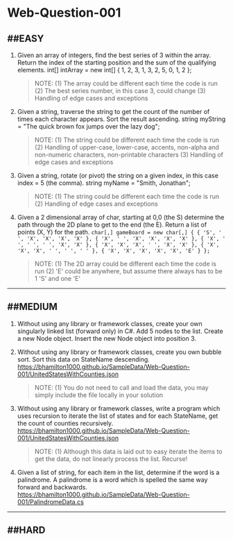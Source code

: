 # Web-Question-001

##EASY
---
1.  Given an array of integers, find the best series of 3 within the array.  Return the index of the starting position and the sum of the qualifying elements.
	int[] intArray = new int[] { 1, 2, 3, 1, 3, 2, 5, 0, 1, 2 };

	> NOTE: (1) The array could be different each time the code is run
		(2) The best series number, in this case 3, could change
		(3) Handling of edge cases and exceptions

2.  Given a string, traverse the string to get the count of the number of times each character appears.  Sort the result ascending.
	string myString = "The quick brown fox jumps over the lazy dog";

	> NOTE: (1) The string could be different each time the code is run
		(2) Handling of upper-case, lower-case, accents, non-alpha and non-numeric characters, non-printable characters
		(3) Handling of edge cases and exceptions

3.  Given a string, rotate (or pivot) the string on a given index, in this case index = 5 (the comma). 
	string myName = "Smith, Jonathan";

	> NOTE:	(1) The string could be different each time the code is run
		(2) Handling of edge cases and exceptions

4.  Given a 2 dimensional array of char, starting at 0,0 (the S) determine the path through the 2D plane to get to the end (the E).  Return a list of points (X, Y) for the path.
	`char[,] gameBoard = new char[,] {
		{ 'S', ' ', 'X', 'X', 'X', 'X' },
		{ 'X', ' ', 'X', 'X', 'X', 'X' },
		{ 'X', ' ', ' ', ' ', 'X', 'X' },
		{ 'X', 'X', 'X', ' ', 'X', 'X' },
		{ 'X', 'X', 'X', ' ', ' ', ' ' },
		{ 'X', 'X', 'X', 'X', 'X', 'E' }
	};
	`
	> NOTE:	(1) The 2D array could be different each time the code is run
		(2) 'E' could be anywhere, but assume there always has to be 1 'S' and one 'E'

---
##MEDIUM
---

1.  Without using any library or framework classes, create your own singularly linked list (forward only) in C#.
	Add 5 nodes to the list.
	Create a new Node object.
	Insert the new Node object into position 3.

2.  Without using any library or framework classes, create you own bubble sort.  Sort this data on StateName descending.
	https://bhamilton1000.github.io/SampleData/Web-Question-001/UnitedStatesWithCounties.json

	> NOTE:	(1) You do not need to call and load the data, you may simply include the file locally in your solution

3.  Without using any library or framework classes, write a program which uses recursion to iterate the list of states and for each StateName, get the count of counties recursively.
	https://bhamilton1000.github.io/SampleData/Web-Question-001/UnitedStatesWithCounties.json

	> NOTE:	(1) Although this data is laid out to easy iterate the items to get the data, do not linearly process the list.  Recurse!

4.  Given a list of string, for each item in the list, determine if the word is a palindrome.  A palindrome is a word which is spelled the same way forward and backwards.
	https://bhamilton1000.github.io/SampleData/Web-Question-001/PalindromeData.cs


---
##HARD
---
